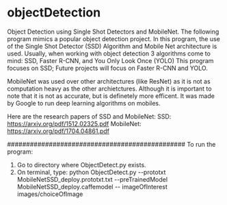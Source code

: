 # objectDetection
Object Detection using Single Shot Detectors and MobileNet.
The following program mimics a popular object detection project. 
In this program, the use of the Single Shot Detector (SSD) Algorithm and Mobile Net architecture is used.
Usually, when working with object detection 3 algorithms come to mind: SSD, Faster R-CNN, and You Only Look Once (YOLO)
This program focuses on SSD; Future projects will focus on Faster R-CNN and YOLO. 

MobileNet was used over other architectures (like ResNet) as it is not as computation heavy as the other archietctures. Although it is important to note that it is not as accurate, but is definetely more efficent. It was made by Google to run deep learning algorithms on mobiles. 

Here are the research papers of SSD and MobileNet:
SSD: https://arxiv.org/pdf/1512.02325.pdf
MobileNet: https://arxiv.org/pdf/1704.04861.pdf

###############################################
To run the program:
1. Go to directory where ObjectDetect.py exists.
2. On terminal, type:
      python ObjectDetect.py --prototxt MobileNetSSD_deploy.prototxt.txt --preTrainedModel MobileNetSSD_deploy.caffemodel --         imageOfInterest images/choiceOfImage
